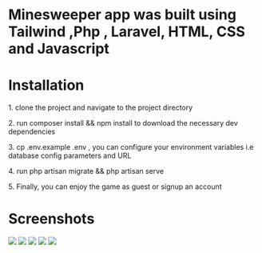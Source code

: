 <h1> Minesweeper app was built using Tailwind ,Php , Laravel, HTML, CSS and Javascript </h1>

<h1> Installation </h1>
<p>1. clone the project and navigate to the project directory</p>
<p>2. run composer install && npm install to download the necessary dev dependencies </p>
<p>3. cp .env.example .env , you can configure your environment variables i.e database config parameters and URL</p>
<p>4. run php artisan migrate && php artisan serve</p>
<p>5. Finally, you can enjoy the game as guest or signup an account</p>




<h1> Screenshots </h1>
<img src="https://res.cloudinary.com/dcsensx8u/image/upload/v1673519658/WhatsApp_Image_2023-01-12_at_10.32.58_AM_1.jpg"
/>
<img src="https://res.cloudinary.com/dcsensx8u/image/upload/v1673522817/marked_failed.jpg"/>
<img src="https://res.cloudinary.com/dcsensx8u/image/upload/v1673519658/WhatsApp_Image_2023-01-12_at_10.31.49_AM.jpg"
/>
<img src="https://res.cloudinary.com/dcsensx8u/image/upload/v1673519658/WhatsApp_Image_2023-01-12_at_10.32.58_AM_3.jpg" />
<img src="https://res.cloudinary.com/dcsensx8u/image/upload/v1673519658/WhatsApp_Image_2023-01-12_at_10.32.58_AM.jpg"/>

